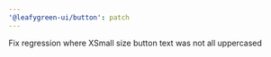 ```yaml
---
'@leafygreen-ui/button': patch
---
```


Fix regression where XSmall size button text was not all uppercased
